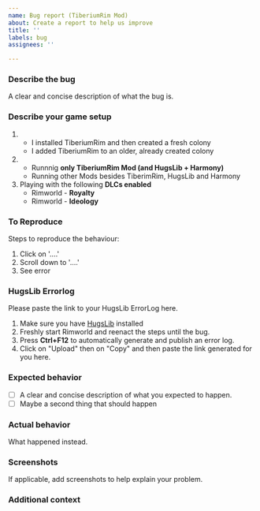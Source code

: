 ```yaml
---
name: Bug report (TiberiumRim Mod)
about: Create a report to help us improve
title: ''
labels: bug
assignees: ''

---
```


### **Describe the bug**
  <!--- This should be the last thing you fill out. Start with the other steps first and come back here after that! -->
A clear and concise description of what the bug is.

### **Describe your game setup**
  <!--- This can help us a lot! Please pick/replace whatever you see fit most! -->
1. - I installed TiberiumRim and then created a fresh colony <!--- OR -->
   - I added TiberiumRim to an older, already created colony 
2. - Runnnig **only TiberiumRim Mod (and HugsLib + Harmony)** <!--- OR -->
   - Running other Mods besides TiberimRim, HugsLib and Harmony  <!--- No need to put the other mods here, we can see this in from the ErrorLog -->
3. Playing with the following **DLCs enabled** <!--- Please delete what doesn't apply -->
   - Rimworld - **Royalty**
   - Rimworld - **Ideology**


### **To Reproduce**
Steps to reproduce the behaviour:
1. Click on '....'
2. Scroll down to '....'
3. See error

### **HugsLib Errorlog** 
Please paste the link to your HugsLib ErrorLog here.
 1. Make sure you have [HugsLib](https://steamcommunity.com/sharedfiles/filedetails/?id=818773962) installed
 2. Freshly start Rimworld and reenact the steps until the bug.
 3. Press **Ctrl+F12** to automatically generate and publish an error log.
 4. Click on "Upload" then on "Copy" and then paste the link generated for you here.


### **Expected behavior**
- [ ] A clear and concise description of what you expected to happen.
- [ ] Maybe a second thing that should happen

### **Actual behavior**
What happened instead.

### **Screenshots**
If applicable, add screenshots to help explain your problem.

### **Additional context**
<!--- Add any other possibly helpful context about the problem here. -->


<!--- Now go op top and fill in the Description please :) -->
<!--- We really value your feedback. Thank you for taking your time and providing us with this helpful bug report!  -->
